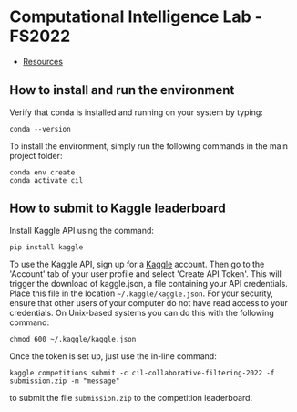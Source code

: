 # Computational Intelligence Lab - FS2022

- [Resources](https://docs.google.com/document/d/1ynT7xilJTBtD7T8KpMyKRjc3CC-wEh-XX7ZgRkh4fyc/edit#heading=h.ajjlw0b7sp4p)

## How to install and run the environment
Verify that conda is installed and running on your system by typing:
```
conda --version
```
To install the environment, simply run the following commands in the main project folder:
```
conda env create
conda activate cil
```

## How to submit to Kaggle leaderboard
Install Kaggle API using the command:
```
pip install kaggle
```
To use the Kaggle API, sign up for a [Kaggle](https://www.kaggle.com) account. Then go to the 'Account' tab of your user profile and select 'Create API Token'. This will trigger the download of kaggle.json, a file containing your API credentials. Place this file in the location `~/.kaggle/kaggle.json`.
For your security, ensure that other users of your computer do not have read access to your credentials. On Unix-based systems you can do this with the following command:
```
chmod 600 ~/.kaggle/kaggle.json
```
Once the token is set up, just use the in-line command:
```
kaggle competitions submit -c cil-collaborative-filtering-2022 -f submission.zip -m "message"
```
to submit the file `submission.zip` to the competition leaderboard.
